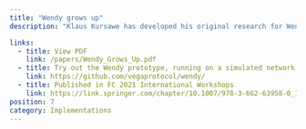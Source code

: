 ```yaml
---
title: "Wendy grows up"
description: "Klaus Kursawe has developed his original research for Wendy, the good little fairness widget, to include a framework for implementation across all blockchains and a simulator to calculate latency and throughput implications."

links:
  - title: View PDF
    link: /papers/Wendy_Grows_Up.pdf
  - title: Try out the Wendy prototype, running on a simulated network
    link: https://github.com/vegaprotocol/wendy/
  - title: Published in FC 2021 International Workshops
    link: https://link.springer.com/chapter/10.1007/978-3-662-63958-0_17
position: 7
category: Implementations
---
```

